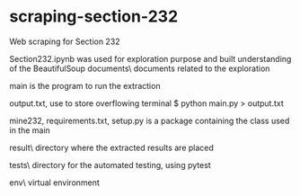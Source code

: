 # scraping-section-232
 Web scraping for Section 232

Section232.ipynb was used for exploration purpose and built understanding of the BeautifulSoup
documents\ documents related to the exploration

main is the program to run the extraction

output.txt, use to store overflowing terminal $ python main.py > output.txt

mine232\, requirements.txt, setup.py is a package containing the class used in the main

result\ directory where the extracted results are placed

tests\ directory for the automated testing, using pytest

env\ virtual environment